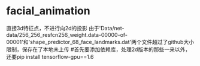 # facial_animation
直接3d特征点，不进行向2d的投影
由于'Data/net-data/256_256_resfcn256_weight.data-00000-of-00001'和'shape_predictor_68_face_landmarks.dat'两个文件超过了github大小限制，保存在了本地未上传
#首先要添加依赖库，处理2d版本的那些一来以外，还要pip install tensorflow-gpu==1.6
